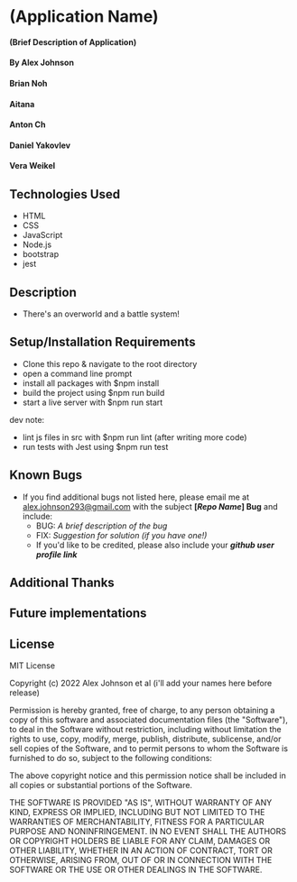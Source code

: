 # (Application Name)

#### (Brief Description of Application)

#### By Alex Johnson
#### Brian Noh
#### Aitana 
#### Anton Ch
#### Daniel Yakovlev
#### Vera Weikel

## Technologies Used

* HTML
* CSS
* JavaScript
* Node.js
* bootstrap
* jest


## Description
* There's an overworld and a battle system!


## Setup/Installation Requirements

* Clone this repo & navigate to the root directory
* open a command line prompt
* install all packages with $npm install
* build the project using $npm run build
* start a live server with $npm run start

dev note:
* lint js files in src with $npm run lint (after writing more code)
* run tests with Jest using $npm run test

## Known Bugs

* If you find additional bugs not listed here, please email me at alex.johnson293@gmail.com with the subject **[_Repo Name_] Bug** and include:
  * BUG: _A brief description of the bug_
  * FIX: _Suggestion for solution (if you have one!)_
  * If you'd like to be credited, please also include your **_github user profile link_**

## Additional Thanks


## Future implementations


## License
MIT License

Copyright (c) 2022 Alex Johnson et al (i'll add your names here before release)

Permission is hereby granted, free of charge, to any person obtaining a copy
of this software and associated documentation files (the "Software"), to deal
in the Software without restriction, including without limitation the rights
to use, copy, modify, merge, publish, distribute, sublicense, and/or sell
copies of the Software, and to permit persons to whom the Software is
furnished to do so, subject to the following conditions:

The above copyright notice and this permission notice shall be included in all
copies or substantial portions of the Software.

THE SOFTWARE IS PROVIDED "AS IS", WITHOUT WARRANTY OF ANY KIND, EXPRESS OR IMPLIED, 
INCLUDING BUT NOT LIMITED TO THE WARRANTIES OF MERCHANTABILITY, FITNESS FOR A PARTICULAR 
PURPOSE AND NONINFRINGEMENT. IN NO EVENT SHALL THE AUTHORS OR COPYRIGHT HOLDERS 
BE LIABLE FOR ANY CLAIM, DAMAGES OR OTHER LIABILITY, WHETHER IN AN ACTION OF CONTRACT,
TORT OR OTHERWISE, ARISING FROM, OUT OF OR IN CONNECTION WITH THE SOFTWARE OR THE USE
OR OTHER DEALINGS IN THE SOFTWARE.
